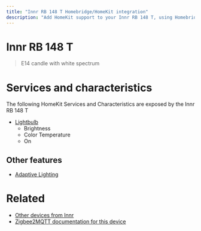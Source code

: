 ```yaml
---
title: "Innr RB 148 T Homebridge/HomeKit integration"
description: "Add HomeKit support to your Innr RB 148 T, using Homebridge, Zigbee2MQTT and homebridge-z2m."
---
```

<!---
This file has been GENERATED using src/docgen/docgen.ts
DO NOT EDIT THIS FILE MANUALLY!
-->
# Innr RB 148 T
> E14 candle with white spectrum


# Services and characteristics
The following HomeKit Services and Characteristics are exposed by
the Innr RB 148 T

* [Lightbulb](../../light.md)
  * Brightness
  * Color Temperature
  * On

## Other features
* [Adaptive Lighting](../../light.md)

# Related
* [Other devices from Innr](../index.md#innr)
* [Zigbee2MQTT documentation for this device](https://www.zigbee2mqtt.io/devices/RB_148_T.html)